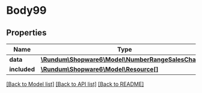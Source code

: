 # Body99

## Properties
Name | Type | Description | Notes
------------ | ------------- | ------------- | -------------
**data** | [**\Rundum\Shopware6\Model\NumberRangeSalesChannel**](NumberRangeSalesChannel.md) |  | [optional] 
**included** | [**\Rundum\Shopware6\Model\Resource[]**](Resource.md) |  | [optional] 

[[Back to Model list]](../../README.md#documentation-for-models) [[Back to API list]](../../README.md#documentation-for-api-endpoints) [[Back to README]](../../README.md)

